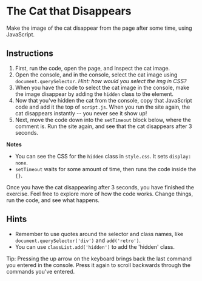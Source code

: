 # The Cat that Disappears

Make the image of the cat disappear from the page after some time, using JavaScript.

## Instructions

1. First, run the code, open the page, and Inspect the cat image.
2. Open the console, and in the console, select the cat image using `document.querySelector`. _Hint: how would you select the img in CSS?_
3. When you have the code to select the cat image in the console, make the image disappear by adding the `hidden` class to the element.
4. Now that you've hidden the cat from the console, copy that JavaScript code and add it the top of `script.js`. When you run the site again, the cat disappears instantly -- you never see it show up!
5. Next, move the code down into the `setTimeout` block below, where the comment is. Run the site again, and see that the cat disappears after 3 seconds.

**Notes**
* You can see the CSS for the `hidden` class in `style.css`. It sets `display: none`.
* `setTimeout` waits for some amount of time, then runs the code inside the `{}`.

Once you have the cat disappearing after 3 seconds, you have finished the exercise. Feel free to explore more of how the code works. Change things, run the code, and see what happens.

## Hints

* Remember to use quotes around the selector and class names, like `document.querySelector('div')` and `add('retro')`.
* You can use `classList.add('hidden')` to add the 'hidden' class.

Tip: Pressing the up arrow on the keyboard brings back the last command you entered in the console. Press it again to scroll backwards through the commands you've entered.